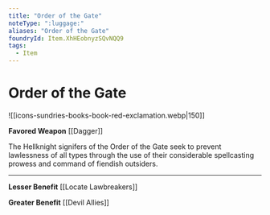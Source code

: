 ```yaml
---
title: "Order of the Gate"
noteType: ":luggage:"
aliases: "Order of the Gate"
foundryId: Item.XhHEobnyzSQvNQQ9
tags:
  - Item
---
```


# Order of the Gate
![[icons-sundries-books-book-red-exclamation.webp|150]]

**Favored Weapon** [[Dagger]]

The Hellknight signifers of the Order of the Gate seek to prevent lawlessness of all types through the use of their considerable spellcasting prowess and command of fiendish outsiders.

* * *

**Lesser Benefit** [[Locate Lawbreakers]]

**Greater Benefit** [[Devil Allies]]
